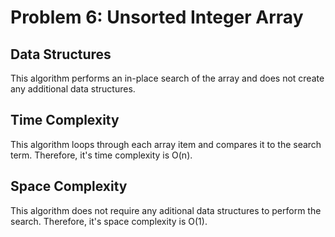 # Problem 6: Unsorted Integer Array

## Data Structures

This algorithm performs an in-place search of the array and does not create any additional data structures.

## Time Complexity

This algorithm loops through each array item and compares it to the search term. Therefore, it's time complexity is O(n).

## Space Complexity

This algorithm does not require any aditional data structures to perform the search. Therefore, it's space complexity is O(1).
